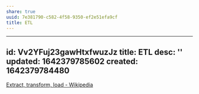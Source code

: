 ```yaml
---
share: true
uuid: 7e381790-c582-4f58-9350-ef2e51efa9cf
title: ETL
---
```

---
id: Vv2YFuj23gawHtxfwuzJz
title: ETL
desc: ''
updated: 1642379785602
created: 1642379784480
---

[Extract, transform, load - Wikipedia](https://en.wikipedia.org/wiki/Extract,_transform,_load)
